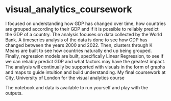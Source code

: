 # visual_analytics_coursework

I focused on understanding how GDP has changed over time, how countries are grouped according to their GDP and if it is possible to reliably predict the GDP of a country. The analysis focuses on data collected by the World Bank. A timeseries analysis of the data is done to see how GDP has changed between the years 2000 and 2022. Then, clusters through K Means are built to see how countries naturally end up being grouped. Finally, regression models are built, specifically Linear Regression, to see if we can reliably predict GDP and what factors may have the greatest impact. The analysis will continually be supported with visuals in the form of graphs and maps to guide intuition and build understanding.
My final coursework at City, University of London for the visual analytics course

The notebook and data is available to run yourself and play with the outputs. 
